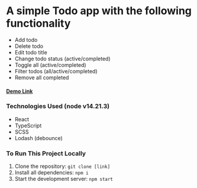 # A simple Todo app with the following functionality
- Add todo
- Delete todo
- Edit todo title
- Change todo status (active/completed)
- Toggle all (active/completed)
- Filter todos (all/active/completed)
- Remove all completed

#### [Demo Link](https://yuriimykhailenko.github.io/react_todo_app/)

### Technologies Used (node v14.21.3)
- React
- TypeScript
- SCSS
- Lodash (debounce)

### To Run This Project Locally
1. Clone the repository: `git clone [link]`
2. Install all dependencies: `npm i`
3. Start the development server: `npm start`
